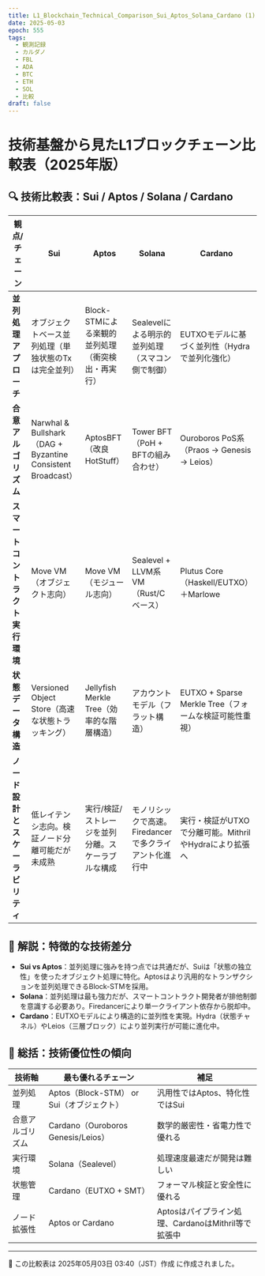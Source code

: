 ```yaml
---
title: L1_Blockchain_Technical_Comparison_Sui_Aptos_Solana_Cardano (1)
date: 2025-05-03
epoch: 555
tags:
  - 観測記録
  - カルダノ
  - FBL
  - ADA
  - BTC
  - ETH
  - SOL
  - 比較
draft: false
---
```


# 技術基盤から見たL1ブロックチェーン比較表（2025年版）

## 🔍 技術比較表：Sui / Aptos / Solana / Cardano

| 観点/チェーン | **Sui** | **Aptos** | **Solana** | **Cardano** |
|--------------|---------|-----------|-------------|--------------|
| **並列処理アプローチ** | オブジェクトベース並列処理（単独状態のTxは完全並列） | Block-STMによる楽観的並列処理（衝突検出・再実行） | Sealevelによる明示的並列処理（スマコン側で制御） | EUTXOモデルに基づく並列性（Hydraで並列化強化） |
| **合意アルゴリズム** | Narwhal & Bullshark（DAG + Byzantine Consistent Broadcast） | AptosBFT（改良HotStuff） | Tower BFT（PoH + BFTの組み合わせ） | Ouroboros PoS系（Praos → Genesis → Leios） |
| **スマートコントラクト実行環境** | Move VM（オブジェクト志向） | Move VM（モジュール志向） | Sealevel + LLVM系VM（Rust/Cベース） | Plutus Core（Haskell/EUTXO）＋Marlowe |
| **状態データ構造** | Versioned Object Store（高速な状態トラッキング） | Jellyfish Merkle Tree（効率的な階層構造） | アカウントモデル（フラット構造） | EUTXO + Sparse Merkle Tree（フォームな検証可能性重視） |
| **ノード設計とスケーラビリティ** | 低レイテンシ志向。検証ノード分離可能だが未成熟 | 実行/検証/ストレージを並列分離。スケーラブルな構成 | モノリシックで高速。Firedancerで多クライアント化進行中 | 実行・検証がUTXOで分離可能。MithrilやHydraにより拡張へ |

## 🔧 解説：特徴的な技術差分

- **Sui vs Aptos**：並列処理に強みを持つ点では共通だが、Suiは「状態の独立性」を使ったオブジェクト処理に特化。Aptosはより汎用的なトランザクションを並列処理できるBlock-STMを採用。
- **Solana**：並列処理は最も強力だが、スマートコントラクト開発者が排他制御を意識する必要あり。Firedancerにより単一クライアント依存から脱却中。
- **Cardano**：EUTXOモデルにより構造的に並列性を実現。Hydra（状態チャネル）やLeios（三層ブロック）により並列実行が可能に進化中。

## 🏁 総括：技術優位性の傾向

| 技術軸 | 最も優れるチェーン | 補足 |
|--------|-------------------|------|
| 並列処理 | Aptos（Block-STM） or Sui（オブジェクト） | 汎用性ではAptos、特化性ではSui |
| 合意アルゴリズム | Cardano（Ouroboros Genesis/Leios） | 数学的厳密性・省電力性で優れる |
| 実行環境 | Solana（Sealevel） | 処理速度最速だが開発は難しい |
| 状態管理 | Cardano（EUTXO + SMT） | フォーマル検証と安全性に優れる |
| ノード拡張性 | Aptos or Cardano | Aptosはパイプライン処理、CardanoはMithril等で拡張中 |

---

📅 この比較表は 2025年05月03日 03:40（JST）作成 に作成されました。
